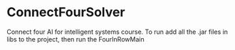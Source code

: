 # ConnectFourSolver
Connect four AI for intelligent systems course.
To run add all the .jar files in libs to the project, then run the FourInRowMain
